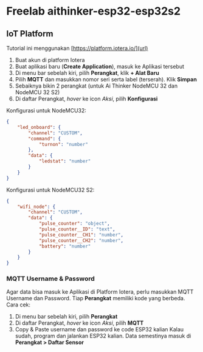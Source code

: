 # Freelab aithinker-esp32-esp32s2

## IoT Platform
Tutorial ini menggunakan [https://platform.iotera.io/](url)
1. Buat akun di platform Iotera
2. Buat aplikasi baru (**Create Application**), masuk ke Aplikasi tersebut
3. Di menu bar sebelah kiri, pilih **Perangkat**, klik **+ Alat Baru**
4. Pilih **MQTT** dan masukkan nomor seri serta label (terserah). Klik **Simpan**
5. Sebaiknya bikin 2 perangkat (untuk Ai Thinker NodeMCU 32 dan NodeMCU 32 S2)
6. Di daftar Perangkat, _hover_ ke icon _Aksi_, pilih **Konfigurasi**

Konfigurasi untuk NodeMCU32: 
```json
{
	"led_onboard": {
		"channel": "CUSTOM",
		"command": {
			"turnon": "number"
		},
		"data": {
			"ledstat": "number"
		}
	}
}
```

Konfigurasi untuk NodeMCU32 S2:
```json
{
	"wifi_node": {
		"channel": "CUSTOM",
		"data": {
			"pulse_counter": "object",
			"pulse_counter__ID": "text",
			"pulse_counter__CH1": "number",
			"pulse_counter__CH2": "number",
			"battery": "number"
		}
	}
}
```

### MQTT Username & Password
Agar data bisa masuk ke Aplikasi di Platform Iotera, perlu masukkan MQTT Username dan Password. Tiap **Perangkat** memiliki kode yang berbeda. Cara cek:
1. Di menu bar sebelah kiri, pilih **Perangkat**
2. Di daftar Perangkat, _hover_ ke icon _Aksi_, pilih **MQTT**
3. Copy & Paste username dan password ke code ESP32 kalian
Kalau sudah, program dan jalankan ESP32 kalian. Data semestinya masuk di **Perangkat > Daftar Sensor**
